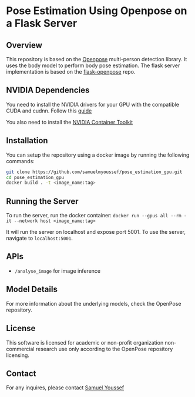 # Pose Estimation Using Openpose on a Flask Server

## Overview

This repository is based on the [Openpose](https://github.com/CMU-Perceptual-Computing-Lab/openpose) multi-person detection library. It uses the body model to perform body pose estimation. The flask server implementation is based on the [flask-openpose](https://github.com/haris-o/flask-openpose) repo.


## NVIDIA Dependencies
You need to install the NVIDIA drivers for your GPU with the compatible CUDA and cudnn. Follow this [guide](https://docs.nvidia.com/deeplearning/sdk/cudnn-install/index.html)

You also need to install the [NVIDIA Container Toolkit](https://github.com/NVIDIA/nvidia-docker)

## Installation
You can setup the repository using a docker image by running the following commands:
```bash
git clone https://github.com/samuelmyoussef/pose_estimation_gpu.git
cd pose_estimation_gpu
docker build . -t <image_name:tag>
```

## Running the Server
To run the server, run the docker container:
`docker run --gpus all --rm -it --network host <image_name:tag>`

It will run the server on localhost and expose port 5001.
To use the server, navigate to `localhost:5001`.

## APIs
* `/analyse_image` for image inference

## Model Details
For more information about the underlying models, check the OpenPose repository.

## License

This software is licensed for academic or non-profit organization non-commercial research use only according to the OpenPose repository licensing.

## Contact

For any inquires, please contact [Samuel Youssef](samuelm.youssef@gmail.com)